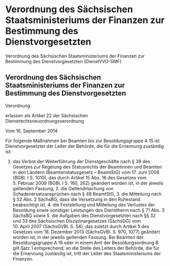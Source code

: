 # Verordnung des Sächsischen Staatsministeriums der Finanzen zur Bestimmung des Dienstvorgesetzten



Verordnung des Sächsischen Staatsministeriums der Finanzen zur Bestimmung des Dienstvorgesetzten (DienstVVO-SMF)

## Verordnung des Sächsischen Staatsministeriums der Finanzen zur Bestimmung des Dienstvorgesetzten

 Verordnung

erlassen als Artikel 22 der 
        Sächsischen Dienstrechtsneuordnungsverordnung

Vom 16. September 2014

Für folgende Maßnahmen bei Beamten bis zur Besoldungsgruppe A 15 ist Dienstvorgesetzter der Leiter der Behörde, die für die Ernennung zuständig ist:

1. das Verbot der Weiterführung der Dienstgeschäfte nach § 39 des Gesetzes zur Regelung des Statusrechts der Beamtinnen und Beamten in den Ländern (Beamtenstatusgesetz –             BeamtStG) vom 17. Juni 2008 (BGBl. I S. 1010), das durch Artikel 15 Abs. 16 des Gesetzes vom 5. Februar 2009 (BGBl. I S. 160, 262) geändert worden ist, in der jeweils geltenden Fassung, 2. die Geltendmachung von Schadenersatzansprüchen nach § 48             BeamtStG, 3. die Mitteilung nach § 52 Abs. 2 SächsBG, dass die Versetzung in den Ruhestand beabsichtigt ist, 4. die Feststellung und Mitteilung des Verlustes der Besoldung sowie sonstiger Leistungen des Dienstherrn nach § 71 Abs. 3 SächsBG sowie 5. die Aufgaben des Dienstvorgesetzten nach 
          §§ 32 und 33 des Sächsischen Disziplinargesetzes (SächsDG) vom 10. April 2007 (SächsGVBl. S. 54), das zuletzt durch Artikel 5 des Gesetzes vom 18. Dezember 2013 (SächsGVBl. S. 970, 1077) geändert worden ist, in der jeweils geltenden Fassung. Bei Beamten der Besoldungsgruppe A 16 oder in einem Amt der Besoldungsordnung B gilt Satz 1 entsprechend; an die Stelle des Leiters der Behörde, die für die Ernennung zuständig ist, tritt der Leiter des Staatsministeriums der Finanzen.

